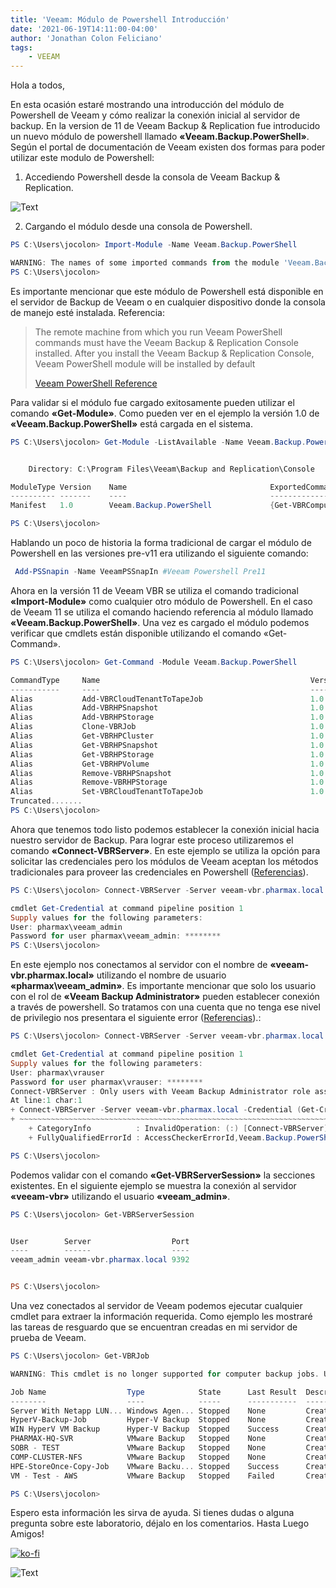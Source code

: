 ```yaml
---
title: 'Veeam: Módulo de Powershell Introducción'
date: '2021-06-19T14:11:00-04:00'
author: 'Jonathan Colon Feliciano'
tags:
    - VEEAM
---
```


Hola a todos,

En esta ocasión estaré mostrando una introducción del módulo de Powershell de Veeam y cómo realizar la conexión inicial al servidor de backup. En la version de 11 de Veeam Backup & Replication fue introducido un nuevo módulo de powershell llamado **«Veeam.Backup.PowerShell»**. Según el portal de documentación de Veeam existen dos formas para poder utilizar este modulo de Powershell:

1. Accediendo Powershell desde la consola de Veeam Backup & Replication.

![Text](/img/Powershell_Console_Veeam.webp#center)

2. Cargando el módulo desde una consola de Powershell.

```powershell
PS C:\Users\jocolon> Import-Module -Name Veeam.Backup.PowerShell

WARNING: The names of some imported commands from the module 'Veeam.Backup.PowerShell' include unapproved verbs that might make them less discoverable. To find the commands with unapproved verbs, run the Import-Module command again with the Verbose parameter. For a list of approved verbs, type Get-Verb.
PS C:\Users\jocolon> 
```

Es importante mencionar que este módulo de Powershell está disponible en el servidor de Backup de Veeam o en cualquier dispositivo donde la consola de manejo esté instalada. Referencia:

> The remote machine from which you run Veeam PowerShell commands must have the Veeam Backup & Replication Console installed. After you install the Veeam Backup & Replication Console, Veeam PowerShell module will be installed by default
>
> [Veeam PowerShell Reference](https://helpcenter.veeam.com/docs/backup/powershell/)

Para validar si el módulo fue cargado exitosamente pueden utilizar el comando **«Get-Module»**. Como pueden ver en el ejemplo la versión 1.0 de **«Veeam.Backup.PowerShell»** está cargada en el sistema.

```powershell
PS C:\Users\jocolon> Get-Module -ListAvailable -Name Veeam.Backup.PowerShell


    Directory: C:\Program Files\Veeam\Backup and Replication\Console

ModuleType Version    Name                                ExportedCommands
---------- -------    ----                                ----------------
Manifest   1.0        Veeam.Backup.PowerShell             {Get-VBRComputerFileProxyServer, New-VBRSanI

PS C:\Users\jocolon>
```

Hablando un poco de historia la forma tradicional de cargar el módulo de Powershell en las versiones pre-v11 era utilizando el siguiente comando:

```powershell
 Add-PSSnapin -Name VeeamPSSnapIn #Veeam Powershell Pre11
```

Ahora en la versión 11 de Veeam VBR se utiliza el comando tradicional **«Import-Module»** como cualquier otro módulo de Powershell. En el caso de Veeam 11 se utiliza el comando haciendo referencia al módulo llamado **«Veeam.Backup.PowerShell»**. Una vez es cargado el módulo podemos verificar que cmdlets están disponible utilizando el comando «Get-Command».

```powershell
PS C:\Users\jocolon> Get-Command -Module Veeam.Backup.PowerShell

CommandType     Name                                               Version    Source
-----------     ----                                               -------    ------
Alias           Add-VBRCloudTenantToTapeJob                        1.0        Veeam.Backup.PowerShell
Alias           Add-VBRHPSnapshot                                  1.0        Veeam.Backup.PowerShell
Alias           Add-VBRHPStorage                                   1.0        Veeam.Backup.PowerShell
Alias           Clone-VBRJob                                       1.0        Veeam.Backup.PowerShell
Alias           Get-VBRHPCluster                                   1.0        Veeam.Backup.PowerShell
Alias           Get-VBRHPSnapshot                                  1.0        Veeam.Backup.PowerShell
Alias           Get-VBRHPStorage                                   1.0        Veeam.Backup.PowerShell
Alias           Get-VBRHPVolume                                    1.0        Veeam.Backup.PowerShell
Alias           Remove-VBRHPSnapshot                               1.0        Veeam.Backup.PowerShell
Alias           Remove-VBRHPStorage                                1.0        Veeam.Backup.PowerShell
Alias           Set-VBRCloudTenantToTapeJob                        1.0        Veeam.Backup.PowerShell
Truncated.......
PS C:\Users\jocolon>
```

Ahora que tenemos todo listo podemos establecer la conexión inicial hacia nuestro servidor de Backup. Para lograr este proceso utilizaremos el comando **«Connect-VBRServer»**. En este ejemplo se utiliza la opción para solicitar las credenciales pero los módulos de Veeam aceptan los métodos tradicionales para proveer las credenciales en Powershell ([Referencias](https://duffney.io/addcredentialstopowershellfunctions/)).

```powershell
PS C:\Users\jocolon> Connect-VBRServer -Server veeam-vbr.pharmax.local -Credential (Get-Credential)

cmdlet Get-Credential at command pipeline position 1
Supply values for the following parameters:
User: pharmax\veeam_admin
Password for user pharmax\veeam_admin: ********
PS C:\Users\jocolon> 
```

En este ejemplo nos conectamos al servidor con el nombre de **«veeam-vbr.pharmax.local»** utilizando el nombre de usuario **«pharmax\veeam_admin»**. Es importante mencionar que solo los usuario con el rol de **«Veeam Backup Administrator»** pueden establecer conexión a través de powershell. So tratamos con una cuenta que no tenga ese nivel de privilegio nos presentara el siguiente error ([Referencias](https://duffney.io/addcredentialstopowershellfunctions/)).:

```powershell
PS C:\Users\jocolon> Connect-VBRServer -Server veeam-vbr.pharmax.local -Credential (Get-Credential)

cmdlet Get-Credential at command pipeline position 1
Supply values for the following parameters:
User: pharmax\vrauser
Password for user pharmax\vrauser: ********
Connect-VBRServer : Only users with Veeam Backup Administrator role assigned can use Veeam Backup PowerShell Snap-in
At line:1 char:1
+ Connect-VBRServer -Server veeam-vbr.pharmax.local -Credential (Get-Cr ...
+ ~~~~~~~~~~~~~~~~~~~~~~~~~~~~~~~~~~~~~~~~~~~~~~~~~~~~~~~~~~~~~~~~~~~~~
    + CategoryInfo          : InvalidOperation: (:) [Connect-VBRServer], Exception
    + FullyQualifiedErrorId : AccessCheckerErrorId,Veeam.Backup.PowerShell.Cmdlets.ConnectVBRServer

PS C:\Users\jocolon> 
```

Podemos validar con el comando **«Get-VBRServerSession»** la secciones existentes. En el siguiente ejemplo se muestra la conexión al servidor **«veeam-vbr»** utilizando el usuario **«veeam_admin»**.

```powershell
PS C:\Users\jocolon> Get-VBRServerSession                 


User        Server                  Port
----        ------                  ----
veeam_admin veeam-vbr.pharmax.local 9392


PS C:\Users\jocolon>
```

Una vez conectados al servidor de Veeam podemos ejecutar cualquier cmdlet para extraer la información requerida. Como ejemplo les mostraré las tareas de resguardo que se encuentran creadas en mi servidor de prueba de Veeam.

```powershell
PS C:\Users\jocolon> Get-VBRJob

WARNING: This cmdlet is no longer supported for computer backup jobs. Use "Get-VBRComputerBackupJob" instead.

Job Name                  Type            State      Last Result  Description
--------                  ----            -----      -----------  -----------
Server With Netapp LUN... Windows Agen... Stopped    None         Created by PHARMAX\administrator
HyperV-Backup-Job         Hyper-V Backup  Stopped    None         Created by PHARMAX\administrator 
WIN HyperV VM Backup      Hyper-V Backup  Stopped    Success      Created by PHARMAX\jocolon
PHARMAX-HQ-SVR            VMware Backup   Stopped    None         Created by PHARMAX\administrator
SOBR - TEST               VMware Backup   Stopped    None         Created by PHARMAX\administrator
COMP-CLUSTER-NFS          VMware Backup   Stopped    None         Created by PHARMAX\administrator 
HPE-StoreOnce-Copy-Job    VMware Backu... Stopped    Success      Created by PHARMAX\administrator
VM - Test - AWS           VMware Backup   Stopped    Failed       Created by PHARMAX\jocolon

PS C:\Users\jocolon> 
```

Espero esta información les sirva de ayuda. Si tienes dudas o alguna pregunta sobre este laboratorio, déjalo en los comentarios. Hasta Luego Amigos!

[![ko-fi](https://ko-fi.com/img/githubbutton_sm.svg)](https://ko-fi.com/F1F8DEV80)

![Text](/img/backups-backups-everywhere.webp#center)
